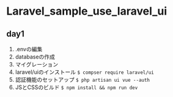 # Laravel_sample_use_laravel_ui

## day1
1. .envの編集
2. databaseの作成
3. マイグレーション
4. laravel/uiのインストール
```$ compser require laravel/ui```
5. 認証機能のセットアップ
```$ php artisan ui vue --auth```
6. JSとCSSのビルド
```$ npm install && npm run dev```
